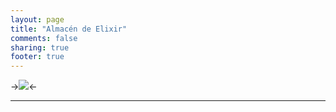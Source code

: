 ```yaml
---
layout: page
title: "Almacén de Elixir"
comments: false
sharing: true
footer: true
---
```


->![](http://img3.wikia.nocookie.net/__cb20130217201926/clashofclans/images/thumb/3/3b/Elixir_Storage11.png/250px-Elixir_Storage11.png)<-

---

